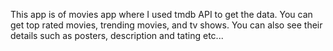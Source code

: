 This app is of movies app where I used tmdb API to get the data. You can get top rated movies, trending movies, and tv shows. You can also see their details such as posters, description and tating etc...
